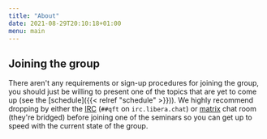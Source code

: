 ```yaml
---
title: "About"
date: 2021-08-29T20:10:18+01:00
menu: main
---
```


## Joining the group

There aren't any requirements or sign-up procedures for joining the group, you
should just be willing to present one of the topics that are yet to come up (see
the [schedule]({{< relref "schedule" >}})). We highly recommend dropping by
either the [IRC](irc://irc.libera.chat:6697/##qft) (`##qft` on
`irc.libera.chat`) or [matrix](https://matrix.to/#/##qft:libera.chat)
chat room (they're bridged) before joining one of the seminars so you can get up
to speed with the current state of the group.


